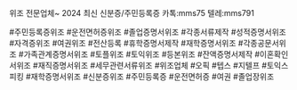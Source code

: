 위조 전문업체~
2024 최신 신분증/주민등록증
카톡:mms75 텔레:mms791

 #주민등록증위조 #운전면허증위조 #졸업증명서위조 #각종서류제작 #성적증명서위조 #자격증위조 #여권위조 #전산등록 #휴학증명서제작 #재학증명서위조 #각종공문서위조 #가족관계증명서위조 #토플위조 #토익위조 #등본위조 #잔액증명서제작 #이혼확인서위조 #재직증명서위조 #세무관련서류위조 #위조업체 #오픽 #텝스 #지텔프 #토익스피킹 #재학증명서위조 #신분증위조 #주민등록증 #운전면허증 #여권 #졸업장위조
